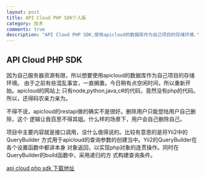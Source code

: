 ```yaml
---
layout: post
title: API Cloud PHP SDK个人版
category: 技术
comments: true
description: "API Cloud PHP SDK,使用apicloud的数据库作为自己项目的存储环境."
---
```



## API Cloud PHP SDK
因为自己服务器资源有限，所以想要使用apicloud的数据库作为自己项目的存储环境。
由于之前有些混乱事宜，一直搁置。今日稍有点空闲时间，所以重新开始。apicloud的网站上
只有node,python,java,c#的代码，竟然没有php的代码。所以，还得码农亲力亲为。

不得不说，apicloud的restapi做的确实不是很好。删除用户只能登陆用户自己删除，这个
逻辑让我百思不得其姐。什么样的场景下，用户会自己删除自己。

项目中主要内容就是接口调用，没什么值得说的。比较有意思的是将Yii2中的QueryBuilder
方式用于apicloud的查询参数的创建当中。Yii2的QueryBuilder在各个设置函数中都讲本身
对象返回，以实现php对象的连贯操作。同时在QueryBuilder的build函数中，采用递归的方
式构建查询条件。

[api cloud php sdk 下载地址](https://github.com/froyot/apicloud_php)
